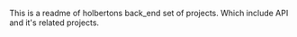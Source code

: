 This is a readme of holbertons back_end set of projects. Which include API and it's related projects.
